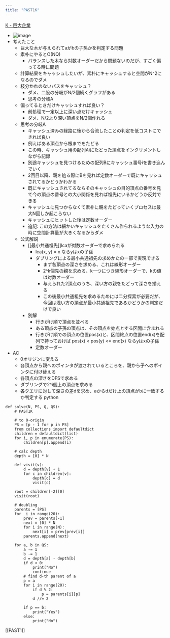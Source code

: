 ```yaml
---
title: "PAST1K"
---
```


[K - 巨大企業](https://atcoder.jp/contests/past201912-open/tasks/past201912_k)
- ![image](https://gyazo.com/735b48c1d33a9397fd177016e9fd6b8a/thumb/1000)
- 考えたこと
    - 巨大な木が与えられてaがbの子孫かを判定する問題
    - 素朴にやるとO(NQ)
        - バランスした木なら対数オーダーだから問題ないのだが、すごく偏ってる時に問題
    - 計算結果をキャッシュしたいが、素朴にキャッシュすると空間がN^2になるのでダメ
    - 枝分かれのないパスをキャッシュ？
        - ダメ、二股の分岐がN/2個続くグラフがある
        - 思考の分岐A
    - 偏ってるときだけキャッシュすれば良い？
        - 前処理で一定以上に深い点だけキャッシュ
        - ダメ、N/2より深い頂点をN/2個作れる
    - 思考の分岐A
        - キャッシュ済みの経路に後から合流したことの判定を低コストにできれば良い
        - 例えばある頂点から根までをたどる
        - この時、キャッシュ用の配列Aiにたどった頂点をインクリメントしながら記録
        - 別途キャッシュを見つけるための配列Bにキャッシュ番号iを書き込んでいく
        - 2回目以降、親を辿る際にBを見れば定数オーダーで既にキャッシュされてるかどうかわかる
        - 既にキャッシュされてるならそのキャッシュの目的頂点の番号を見て今の頂点の番号との大小関係を見れば祖先にいるかどうか反対できる
        - キャッシュに見つからなくて素朴に親をたどっていくプロセスは最大N回しか起こらない
        - キャッシュにヒットした後は定数オーダー
        - 追記: この方法は細かいキャッシュをたくさん作られるような入力の時に空間計算量が大きくなるからダメ
    - 公式解説
        - [[最小共通祖先]]lcaが対数オーダーで求められる
            - lca(x, y) = x ならyはxの子孫
            - ダブリングによる最小共通祖先の求めかたの一部で実現できる
                - まず各頂点の深さを求める、これは線形オーダー
                - 2^k個先の親を求める、k一つにつき線形オーダーで、kの値は対数オーダー
                - 与えられた2頂点のうち、深い方の親をたどって深さを揃える
                - この後最小共通祖先を求めるためには二分探索が必要だが、今回は浅い方の頂点が最小共通祖先であるかどうかの判定だけで良い
        - 別解
            - 行きがけ順で頂点を並べる
            - ある頂点の子孫の頂点は、その頂点を始点とする区間に含まれる
            - 行きがけ順での頂点の位置pos(x)と、区間終点の位置end(x)を配列で持っておけば pos(x) < pos(y) <= end(x) ならyはxの子孫
            - 定数オーダー
- AC
    - 0オリジンに変える
    - 各頂点から親へのポインタが渡されているところを、親から子へのポインタに付け替える
    - 各頂点の深さをDFSで求める
    - ダブリングで2^i個上の頂点を求める
    - 各クエリに対して深さの差dを求め、aからdだけ上の頂点がbに一致するか判定する
python

```
def solve(N, PS, Q, QS):
    # PAST1K

    # to 0-origin
    PS = [p - 1 for p in PS]
    from collections import defaultdict
    children = defaultdict(list)
    for i, p in enumerate(PS):
        children[p].append(i)

    # calc depth
    depth = [0] * N

    def visit(v):
        d = depth[v] + 1
        for c in children[v]:
            depth[c] = d
            visit(c)

    root = children[-2][0]
    visit(root)

    # doubling
    parents = [PS]
    for _i in range(20):
        prev = parents[-1]
        next = [0] * N
        for i in range(N):
            next[i] = prev[prev[i]]
        parents.append(next)

    for a, b in QS:
        a -= 1
        b -= 1
        d = depth[a] - depth[b]
        if d < 0:
            print("No")
            continue
        # find d-th parent of a
        p = a
        for i in range(20):
            if d % 2:
                p = parents[i][p]
            d //= 2

        if p == b:
            print("Yes")
        else:
            print("No")
```


[[PAST1]]
